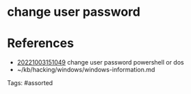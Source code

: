 # change user password

# References
- [20221003151049](/zet/20221003151049/) change user password powershell or dos
- ~/kb/hacking/windows/windows-information.md

Tags:
    #assorted

